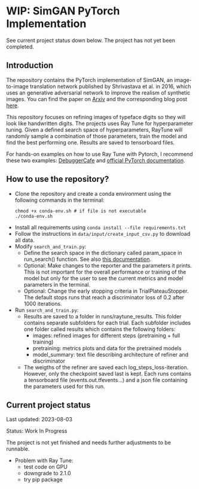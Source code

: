 # WIP: SimGAN PyTorch Implementation

See current project status down below. The project has not yet been completed.

## Introduction
The repository contains the PyTorch implementation of SimGAN, an image-to-image translation network published by Shrivastava et al. in 2016, which uses an generative adversarial network to improve the realism of synthetic images. You can find the paper on [Arxiv](https://arxiv.org/pdf/1612.07828.pdf) and the corresponding blog post [here](https://machinelearning.apple.com/research/gan).

This repository focuses on refining images of typeface digits so they will look like handwritten digits. The projects uses Ray Tune for hyperparameter tuning. Given a defined search space of hyperparameters, RayTune will randomly sample a combination of those parameters, train the model and find the best performing one. Results are saved to tensorboard files.

For hands-on examples on how to use Ray Tune with Pytorch, I recommend these two examples: [DebuggerCafe](https://debuggercafe.com/hyperparameter-tuning-with-pytorch-and-ray-tune/) and [official PyTorch documentation](https://pytorch.org/tutorials/beginner/hyperparameter_tuning_tutorial.html).

## How to use the repository?
- Clone the repository and create a conda environment using the following commands in the terminal:
    ```console
    chmod +x conda-env.sh # if file is not executable
    ./conda-env.sh
    ```
- Install all requirements using ``conda install --file requirements.txt``
- Follow the instructions in ``data/input/create_input_csv.py`` to download all data.
- Modify ``search_and_train.py``:
    - Define the search space in the dictionary called param_space in run_search() function. See also [this documentation](https://docs.ray.io/en/latest/tune/api_docs/search_space.html).
    - Optional: Make changes to the reporter and the parameters it prints. This is not important for the overall performance or training of the model but only for the user to see the current metrics and model parameters in the terminal.
    - Optional: Change the early stopping criteria in TrialPlateauStopper. The default stops runs that reach a discriminator loss of 0.2 after 1000 iterations.
- Run ``search_and_train.py``:
    - Results are saved to a folder in runs/raytune_results. This folder contains separate subfolders for each trial. Each subfolder includes one folder called results which contains the following folders:
        - images: refined images for different steps (pretraining + full training)
        - pretraining: metrics plots and data for the pretrained models 
        - model_summary: text file describing architecture of refiner and discriminator
    - The weigths of the refiner are saved each log_steps_loss-iteration. However, only the checkpoint saved last is kept. Each runs contains a tensorboard file (events.out.tfevents...) and a json file containing the parameters used for this run.

## Current project status
Last updated: 2023-08-03

Status: Work In Progress

The project is not yet finished and needs further adjustments to be runnable. 

- Problem with Ray Tune: 
    - test code on GPU
    - downgrade to 2.1.0
    - try pip package
